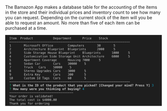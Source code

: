 The Bamazon App makes a database table for the accounting of the items in the store and their individual prices and inventory count to see how many you can request. Depending on the current stock of the item will you be able to request an amount. No more than five of each item can be purchased at a time.


<img src="img/bamazon.jpg">

